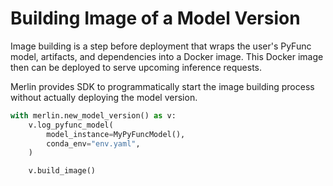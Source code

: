 # Building Image of a Model Version

Image building is a step before deployment that wraps the user's PyFunc model, artifacts, and dependencies into a Docker image. This Docker image then can be deployed to serve upcoming inference requests.

Merlin provides SDK to programmatically start the image building process without actually deploying the model version.

```python
with merlin.new_model_version() as v:
    v.log_pyfunc_model(
        model_instance=MyPyFuncModel(),
        conda_env="env.yaml",
    )

    v.build_image()
```
